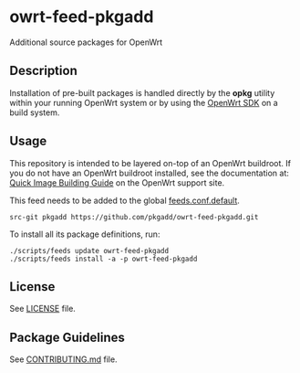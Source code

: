# owrt-feed-pkgadd
Additional source packages for OpenWrt

## Description

Installation of pre-built packages is handled directly by the **opkg** utility within your running OpenWrt system or by using the [OpenWrt SDK](https://openwrt.org/docs/guide-developer/obtain.firmware.sdk) on a build system.

## Usage

This repository is intended to be layered on-top of an OpenWrt buildroot. If you do not have an OpenWrt buildroot installed, see the documentation at: [Quick Image Building Guide](https://openwrt.org/docs/guide-developer/quickstart-build-images) on the OpenWrt support site.

This feed needs to be added to the global [feeds.conf.default](https://github.com/openwrt/openwrt/blob/master/feeds.conf.default).
```
src-git pkgadd https://github.com/pkgadd/owrt-feed-pkgadd.git
```

To install all its package definitions, run:
```
./scripts/feeds update owrt-feed-pkgadd
./scripts/feeds install -a -p owrt-feed-pkgadd
```

## License

See [LICENSE](LICENSE) file.
 
## Package Guidelines

See [CONTRIBUTING.md](CONTRIBUTING.md) file.
